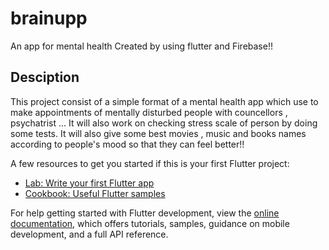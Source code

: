 # brainupp

An app for mental health Created by using flutter and Firebase!!

## Desciption

This project consist of a simple format of a mental health app which use to make appointments of mentally disturbed people with councellors , psychatrist ...
It will also work on checking stress scale of person by doing some tests.
It will also give some best movies , music and books names according to people's mood so that they can feel better!!

A few resources to get you started if this is your first Flutter project:

- [Lab: Write your first Flutter app](https://docs.flutter.dev/get-started/codelab)
- [Cookbook: Useful Flutter samples](https://docs.flutter.dev/cookbook)

For help getting started with Flutter development, view the
[online documentation](https://docs.flutter.dev/), which offers tutorials,
samples, guidance on mobile development, and a full API reference.
